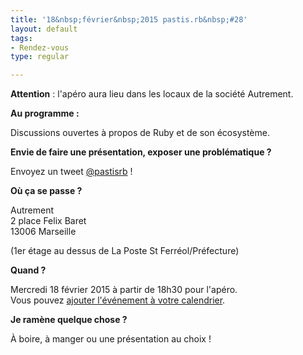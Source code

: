 ```yaml
---
title: '18&nbsp;février&nbsp;2015 pastis.rb&nbsp;#28'
layout: default
tags:
- Rendez-vous
type: regular

---
```


**Attention** : l'apéro aura lieu dans les locaux de la société Autrement.

__Au programme :__

Discussions ouvertes à propos de Ruby et de son écosystème.

__Envie de faire une présentation, exposer une problématique ?__

Envoyez un tweet [@pastisrb](https://twitter.com/pastisrb) !

__Où ça se passe ?__

Autrement<br />
2 place Felix Baret<br />
13006 Marseille

(1er étage au dessus de La Poste St Ferréol/Préfecture)

__Quand ?__

Mercredi 18 février 2015 à partir de 18h30 pour l'apéro.<br />
Vous pouvez [ajouter l'événement à votre calendrier](/downloads/ics/pastis_rb%2328.ics).

__Je ramène quelque chose ?__

À boire, à manger ou une présentation au choix !